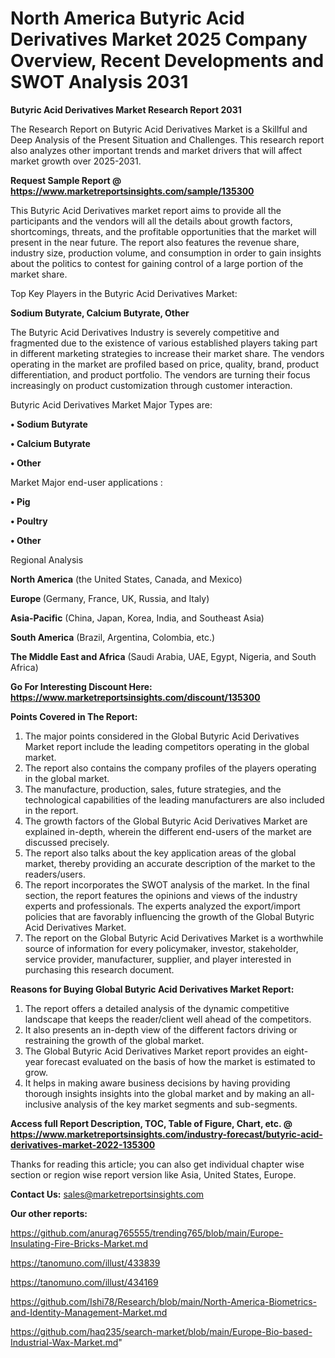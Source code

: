 # North America Butyric Acid Derivatives Market 2025 Company Overview, Recent Developments and SWOT Analysis 2031

<strong>Butyric Acid Derivatives Market Research Report 2031</strong>

The Research Report on Butyric Acid Derivatives Market is a Skillful and Deep Analysis of the Present Situation and Challenges. This research report also analyzes other important trends and market drivers that will affect market growth over 2025-2031.

<strong>Request Sample Report @ <a href=https://www.marketreportsinsights.com/sample/135300>https://www.marketreportsinsights.com/sample/135300</a></strong>

This Butyric Acid Derivatives market report aims to provide all the participants and the vendors will all the details about growth factors, shortcomings, threats, and the profitable opportunities that the market will present in the near future. The report also features the revenue share, industry size, production volume, and consumption in order to gain insights about the politics to contest for gaining control of a large portion of the market share.

Top Key Players in the Butyric Acid Derivatives Market:

<strong>Sodium Butyrate, Calcium Butyrate, Other</strong>

The Butyric Acid Derivatives Industry is severely competitive and fragmented due to the existence of various established players taking part in different marketing strategies to increase their market share. The vendors operating in the market are profiled based on price, quality, brand, product differentiation, and product portfolio. The vendors are turning their focus increasingly on product customization through customer interaction.

Butyric Acid Derivatives Market Major Types are:

<strong>• Sodium Butyrate

• Calcium Butyrate

• Other</strong>

Market Major end-user applications :

<strong>• Pig

• Poultry

• Other</strong>

Regional Analysis

</u><strong><b>North America</b></strong> (the United States, Canada, and Mexico)

<strong><b>Europe </b></strong>(Germany, France, UK, Russia, and Italy)

<strong><b>Asia-Pacific</b></strong> (China, Japan, Korea, India, and Southeast Asia)

<strong><b>South America</b></strong> (Brazil, Argentina, Colombia, etc.)

<strong><b>The Middle East and Africa</b></strong> (Saudi Arabia, UAE, Egypt, Nigeria, and South Africa)

<strong>Go For Interesting Discount Here: <a href=https://www.marketreportsinsights.com/discount/135300>https://www.marketreportsinsights.com/discount/135300</a></strong>

<strong>Points Covered in The Report:</strong>
<ol>
  <li>The major points considered in the Global Butyric Acid Derivatives Market report include the leading competitors operating in the global market.</li>
  <li>The report also contains the company profiles of the players operating in the global market.</li>
  <li>The manufacture, production, sales, future strategies, and the technological capabilities of the leading manufacturers are also included in the report.</li>
  <li>The growth factors of the Global Butyric Acid Derivatives Market are explained in-depth, wherein the different end-users of the market are discussed precisely.</li>
  <li>The report also talks about the key application areas of the global market, thereby providing an accurate description of the market to the readers/users.</li>
  <li>The report incorporates the SWOT analysis of the market. In the final section, the report features the opinions and views of the industry experts and professionals. The experts analyzed the export/import policies that are favorably influencing the growth of the Global Butyric Acid Derivatives Market.</li>
  <li>The report on the Global Butyric Acid Derivatives Market is a worthwhile source of information for every policymaker, investor, stakeholder, service provider, manufacturer, supplier, and player interested in purchasing this research document.</li>
</ol>
<strong>Reasons for Buying Global Butyric Acid Derivatives Market Report:</strong>

<ol>
  <li>The report offers a detailed analysis of the dynamic competitive landscape that keeps the reader/client well ahead of the competitors.</li>
  <li>It also presents an in-depth view of the different factors driving or restraining the growth of the global market.</li>
  <li>The Global Butyric Acid Derivatives Market report provides an eight-year forecast evaluated on the basis of how the market is estimated to grow.</li>
  <li>It helps in making aware business decisions by having providing thorough insights insights into the global market and by making an all-inclusive analysis of the key market segments and sub-segments.</li>
</ol>
<strong>Access full Report Description, TOC, Table of Figure, Chart, etc. @ <a href=https://www.marketreportsinsights.com/industry-forecast/butyric-acid-derivatives-market-2022-135300>https://www.marketreportsinsights.com/industry-forecast/butyric-acid-derivatives-market-2022-135300</a></strong>


Thanks for reading this article; you can also get individual chapter wise section or region wise report version like Asia, United States, Europe.

<strong>Contact Us:</strong>
sales@marketreportsinsights.com

<strong>Our other reports:</strong>

<a href=https://github.com/anurag765555/trending765/blob/main/Europe-Insulating-Fire-Bricks-Market.md>https://github.com/anurag765555/trending765/blob/main/Europe-Insulating-Fire-Bricks-Market.md</a>

<a href=https://tanomuno.com/illust/433839>https://tanomuno.com/illust/433839</a>

<a href=https://tanomuno.com/illust/434169>https://tanomuno.com/illust/434169</a>

<a href=https://github.com/Ishi78/Research/blob/main/North-America-Biometrics-and-Identity-Management-Market.md>https://github.com/Ishi78/Research/blob/main/North-America-Biometrics-and-Identity-Management-Market.md</a>

<a href=https://github.com/haq235/search-market/blob/main/Europe-Bio-based-Industrial-Wax-Market.md>https://github.com/haq235/search-market/blob/main/Europe-Bio-based-Industrial-Wax-Market.md</a>"
